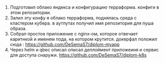 1. Подготовил облако яндекса и конфигурацию терраформа. конфиги в этом репозитории.
2. Залил эту конфу я облако терраформа, поднялась среда с кластером кубера. в аутпутах получил имя репозитория для пуша образа.
3. Собрал простое приложение с nginx-ом, которое отвечает каритнкой и именем пода, на котором крутится. докерфал положил сюда : https://github.com/DeSemaS7/diplom-myapp
4. Через helm и qbec описал описал деплоймент приложеиня и сервис для доступа снаружи.  https://github.com/DeSemaS7/diplom-k8s